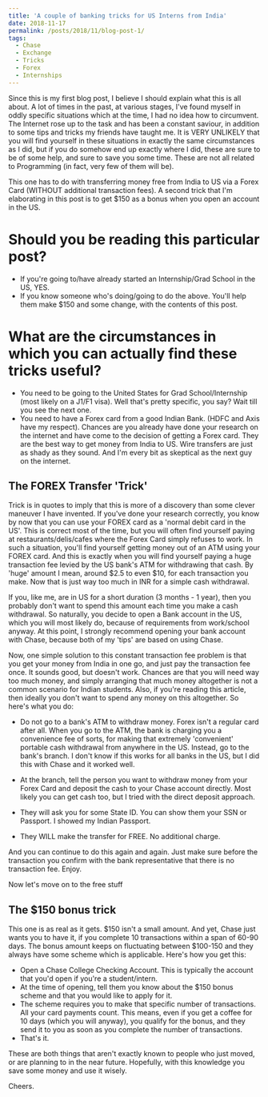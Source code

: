 ```yaml
---
title: 'A couple of banking tricks for US Interns from India'
date: 2018-11-17
permalink: /posts/2018/11/blog-post-1/
tags:
  - Chase
  - Exchange
  - Tricks
  - Forex
  - Internships
---
```


Since this is my first blog post, I believe I should explain what this is all about. A lot of times in the past, at various stages, I've found myself in oddly specific situations which at the time, I had no idea how to circumvent. The Internet rose up to the task and has been a constant saviour, in addition to some tips and tricks my friends have taught me. It is VERY UNLIKELY that you will find yourself in these situations in exactly the same circumstances as I did, but if you do somehow end up exactly where I did, these are sure to be of some help, and sure to save you some time. These are not all related to Programming (in fact, very few of them will be). 

This one has to do with transferring money free from India to US via a Forex Card (WITHOUT additional transaction fees). A second trick that I'm elaborating in this post is to get $150 as a bonus when you open an account in the US.

Should you be reading this particular post?
======
* If you're going to/have already started an Internship/Grad School in the US, YES.
* If you know someone who's doing/going to do the above. You'll help them make $150 and some change, with the contents of this post. 

What are the circumstances in which you can actually find these tricks useful?
======
* You need to be going to the United States for Grad School/Internship (most likely on a J1/F1 visa). Well that's pretty specific, you say? Wait till you see the next one.
* You need to have a Forex card from a good Indian Bank. (HDFC and Axis have my respect). Chances are you already have done your research on the internet and have come to the decision of getting a Forex card. They are the best way to get money from India to US. Wire transfers are just as shady as they sound. And I'm every bit as skeptical as the next guy on the internet. 


The FOREX Transfer 'Trick'
------
Trick is in quotes to imply that this is more of a discovery than some clever maneuver I have invented. If you've done your research correctly, you know by now that you can use your FOREX card as a 'normal debit card in the US'. This is correct most of the time, but you will often find yourself paying at restaurants/delis/cafes where the Forex Card simply refuses to work. In such a situation, you'll find yourself getting money out of an ATM using your FOREX card. And this is exactly when you will find yourself paying a huge transaction fee levied by the US bank's ATM for withdrawing that cash. By 'huge' amount I mean, around $2.5 to even $10, for each transaction you make. Now that is just way too much in INR for a simple cash withdrawal.

If you, like me, are in US for a short duration (3 months - 1 year), then you probably don't want to spend this amount each time you make a cash withdrawal. So naturally, you decide to open a Bank account in the US, which you will most likely do, because of requirements from work/school anyway. At this point, I strongly recommend opening your bank account with Chase, because both of my 'tips' are based on using Chase. 

Now, one simple solution to this constant transaction fee problem is that you get your money from India in one go, and just pay the transaction fee once. It sounds good, but doesn't work. Chances are that you will need way too much money, and simply arranging that much money altogether is not a common scenario for Indian students. Also, if you're reading this article, then ideally you don't want to spend any money on this altogether. So here's what you do:

* Do not go to a bank's ATM to withdraw money. Forex isn't a regular card after all. When you go to the ATM, the bank is charging you a convenience fee of sorts, for making that extremely 'convenient' portable cash withdrawal from anywhere in the US. Instead, go to the bank's branch. I don't know if this works for all banks in the US, but I did this with Chase and it worked well. 

* At the branch, tell the person you want to withdraw money from your Forex Card and deposit the cash to your Chase account directly. Most likely you can get cash too, but I tried with the direct deposit approach.

* They will ask you for some State ID. You can show them your SSN or Passport. I showed my Indian Passport.

* They WILL make the transfer for FREE. No additional charge.

And you can continue to do this again and again. Just make sure before the transaction you confirm with the bank representative that there is no transaction fee. Enjoy.

Now let's move on to the free stuff

The $150 bonus trick
-----
This one is as real as it gets. $150 isn't a small amount. And yet, Chase just wants you to have it, if you complete 10 transactions within a span of 60-90 days. The bonus amount keeps on fluctuating between $100-150 and they always have some scheme which is applicable. Here's how you get this:

* Open a Chase College Checking Account. This is typically the account that you'd open if you're a student/intern. 
* At the time of opening, tell them you know about the $150 bonus scheme and that you would like to apply for it.
* The scheme requires you to make that specific number of transactions. All your card payments count. This means, even if you get a coffee for 10 days (which you will anyway), you qualify for the bonus, and they send it to you as soon as you complete the number of transactions.
* That's it. 

These are both things that aren't exactly known to people who just moved, or are planning to in the near future. Hopefully, with this knowledge you save some money and use it wisely. 

Cheers.
